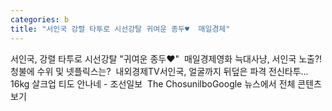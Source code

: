 ```yaml
---
categories: b
title: "서인국 강렬 타투로 시선강탈 귀여운 종두♥  매일경제"
---
```

서인국, 강렬 타투로 시선강탈 "귀여운 종두♥"&nbsp;&nbsp;매일경제영화 늑대사냥, 서인국 노출?! 청불에 수위 및 넷플릭스는?&nbsp;&nbsp;내외경제TV서인국, 얼굴까지 뒤덮은 파격 전신타투…16kg 살크업 티도 안나네 - 조선일보&nbsp;&nbsp;The ChosunilboGoogle 뉴스에서 전체 콘텐츠 보기